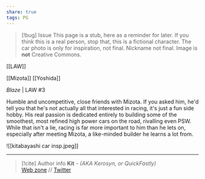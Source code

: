 ```yaml
---
share: true
tags: PG
---
```

> [!bug] Issue
> This page is a stub, here as a reminder for later. If you think this is a real person, stop that, this is a fictional character. The car photo is only for inspiration, not final. Nickname not final. Image is **not** Creative Commons.

[[LAW]]

[[Mizota]]
[[Yoshida]]

*Blaze* | LAW #3

Humble and uncompetitive, close friends with Mizota. If you asked him, he'd tell you that he's not actually all that interested in racing, it's just a fun side hobby. His real passion is dedicated entirely to building some of the smoothest, most refined high power cars on the road, rivalling even PSW. While that isn't a lie, racing is far more important to him than he lets on, especially after meeting Mizota, a like-minded builder he learns a lot from.

![[kitabayashi car insp.jpeg]]

-----
> [!cite] Author info
> **Kit** - *(AKA Kerosyn, or QuickFastly)*\
> [Web zone](https://kitabe.link) // [Twitter](https://twitter.com/Kerosyn_)